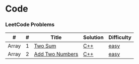 Code
========

### LeetCode Problems

|#         | # | Title | Solution | Difficulty |
|----------|---| ----- | -------- | ---------- |
|Array     |1|[Two Sum](https://leetcode.com/problems/two-sum/)|[C++](./hash%20table/Two%20Sum.cpp) |[easy](./hash%20table/1_two_sum_README.md)|
|Array     |2|[Add Two Numbers](https://leetcode.com/problems/add-two-numbers/)|[C++](./linked%20list/Add%20Two%20Numbers.cpp) |[easy](./hash%20table/1_two_sum_README.md)|
